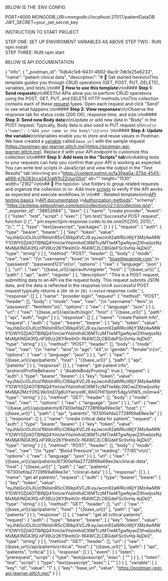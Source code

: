 BELOW IS THE .ENV CONFIG

PORT=6000
MONGODB_URI=mongodb://localhost:27017/patientDataDB
JWT_SECRET=your_jwt_secret_key

INSTRUCTION TO START PROJECT

STEP ONE: SET UP ENIVIROMENT VARIABLES AS ABOVE 
STEP TWO : RUN npm install  
STEP THREE: RUN npm start 


BELOW IS API DOCUMENTATION 


{
	"info": {
		"_postman_id": "6db4c1e8-6431-4692-8ac9-7db1e25e6233",
		"name": "patient clincal data",
		"description": "# 🚀 Get started here\n\nThis template guides you through CRUD operations (GET, POST, PUT, DELETE), variables, and tests.\n\n## 🔖 **How to use this template**\n\n#### **Step 1: Send requests**\n\nRESTful APIs allow you to perform CRUD operations using the POST, GET, PUT, and DELETE HTTP methods.\n\nThis collection contains each of these [request](https://learning.postman.com/docs/sending-requests/requests/) types. Open each request and click \"Send\" to see what happens.\n\n#### **Step 2: View responses**\n\nObserve the response tab for status code (200 OK), response time, and size.\n\n#### **Step 3: Send new Body data**\n\nUpdate or add new data in \"Body\" in the POST request. Typically, Body data is also used in PUT request.\n\n```\n{\n    \"name\": \"Add your name in the body\"\n}\n\n ```\n\n#### **Step 4: Update the variable**\n\nVariables enable you to store and reuse values in Postman. We have created a [variable](https://learning.postman.com/docs/sending-requests/variables/) called `base_url` with the sample request [https://postman-api-learner.glitch.me](https://postman-api-learner.glitch.me). Replace it with your API endpoint to customize this collection.\n\n#### **Step 5: Add tests in the \"Scripts\" tab**\n\nAdding tests to your requests can help you confirm that your API is working as expected. You can write test scripts in JavaScript and view the output in the \"Test Results\" tab.\n\n<img src=\"https://content.pstmn.io/fa30ea0a-373d-4545-a668-e7b283cca343/aW1hZ2UucG5n\" alt=\"\" height=\"1530\" width=\"2162\">\n\n## 💪 Pro tips\n\n- Use folders to group related requests and organize the collection.\n    \n- Add more [scripts](https://learning.postman.com/docs/writing-scripts/intro-to-scripts/) to verify if the API works as expected and execute workflows.\n    \n\n## 💡Related templates\n\n[API testing basics](https://go.postman.co/redirect/workspace?type=personal&collectionTemplateId=e9a37a28-055b-49cd-8c7e-97494a21eb54&sourceTemplateId=ddb19591-3097-41cf-82af-c84273e56719)  \n[API documentation](https://go.postman.co/redirect/workspace?type=personal&collectionTemplateId=e9c28f47-1253-44af-a2f3-20dce4da1f18&sourceTemplateId=ddb19591-3097-41cf-82af-c84273e56719)  \n[Authorization methods](https://go.postman.co/redirect/workspace?type=personal&collectionTemplateId=31a9a6ed-4cdf-4ced-984c-d12c9aec1c27&sourceTemplateId=ddb19591-3097-41cf-82af-c84273e56719)",
		"schema": "https://schema.getpostman.com/json/collection/v2.1.0/collection.json",
		"_exporter_id": "38852684"
	},
	"item": [
		{
			"name": "create provider",
			"event": [
				{
					"listen": "test",
					"script": {
						"exec": [
							"pm.test(\"Successful POST request\", function () {",
							"    pm.expect(pm.response.code).to.be.oneOf([200, 201]);",
							"});",
							""
						],
						"type": "text/javascript",
						"packages": {}
					}
				}
			],
			"request": {
				"auth": {
					"type": "bearer",
					"bearer": [
						{
							"key": "token",
							"value": "eyJhbGciOiJIUzI1NiIsInR5cCI6IkpXVCJ9.eyJwcm92aWRlciI6IjY3MzAwMWY1OWY0ZjI4OTBlNjQ4YmUwYiIsImlhdCI6MTczMTIwMTgwNywiZXhwIjoxNzMxMjA1NDA3fQ.nP39Uz2KY9reIhOr-f84WC2LCBGdeFSc0vHq-lkjDk0",
							"type": "string"
						}
					]
				},
				"method": "POST",
				"header": [],
				"body": {
					"mode": "raw",
					"raw": "{\n  \"username\": \"bose\",\n  \"email\": \"bose@example.com\",\n  \"password\": \"password123\"\n}\n",
					"options": {
						"raw": {
							"language": "json"
						}
					}
				},
				"url": {
					"raw": "{{base_url}}/api/auth/register",
					"host": [
						"{{base_url}}"
					],
					"path": [
						"api",
						"auth",
						"register"
					]
				},
				"description": "This is a POST request, submitting data to an API via the request body. This request submits JSON data, and the data is reflected in the response.\n\nA successful POST request typically returns a `200 OK` or `201 Created` response code."
			},
			"response": []
		},
		{
			"name": "provider login",
			"request": {
				"method": "POST",
				"header": [],
				"body": {
					"mode": "raw",
					"raw": "{\n    \"username\": \"femi\",\n    \"password\": \"femifemi\"\n}",
					"options": {
						"raw": {
							"language": "json"
						}
					}
				},
				"url": {
					"raw": "{{base_url}}/api/auth/login",
					"host": [
						"{{base_url}}"
					],
					"path": [
						"api",
						"auth",
						"login"
					]
				}
			},
			"response": []
		},
		{
			"name": "create Patient Info",
			"request": {
				"auth": {
					"type": "bearer",
					"bearer": [
						{
							"key": "token",
							"value": "eyJhbGciOiJIUzI1NiIsInR5cCI6IkpXVCJ9.eyJwcm92aWRlciI6IjY3MzAwMWY1OWY0ZjI4OTBlNjQ4YmUwYiIsImlhdCI6MTczMTIwMTgwNywiZXhwIjoxNzMxMjA1NDA3fQ.nP39Uz2KY9reIhOr-f84WC2LCBGdeFSc0vHq-lkjDk0",
							"type": "string"
						}
					]
				},
				"method": "POST",
				"header": [],
				"body": {
					"mode": "raw",
					"raw": "{\n    \"name\": \"lane\",\n    \"age\": \"44\",\n    \"gender\": \"female\"\n}\n",
					"options": {
						"raw": {
							"language": "json"
						}
					}
				},
				"url": {
					"raw": "{{base_url}}/api/patients",
					"host": [
						"{{base_url}}"
					],
					"path": [
						"api",
						"patients"
					]
				}
			},
			"response": []
		},
		{
			"name": "get patient info",
			"protocolProfileBehavior": {
				"disableBodyPruning": true
			},
			"request": {
				"auth": {
					"type": "bearer",
					"bearer": [
						{
							"key": "token",
							"value": "eyJhbGciOiJIUzI1NiIsInR5cCI6IkpXVCJ9.eyJwcm92aWRlciI6IjY3MzAwMWY1OWY0ZjI4OTBlNjQ4YmUwYiIsImlhdCI6MTczMTIwMjc2NCwiZXhwIjoxNzMxMjA2MzY0fQ.Wo1mD7g6UiYwnosW_Wk07HF5bhYr5dgyVifW5_m0mw4",
							"type": "string"
						}
					]
				},
				"method": "GET",
				"header": [],
				"body": {
					"mode": "raw",
					"raw": "",
					"options": {
						"raw": {
							"language": "json"
						}
					}
				},
				"url": {
					"raw": "{{base_url}}/api/patients/67300efda27728f69a69ee3e",
					"host": [
						"{{base_url}}"
					],
					"path": [
						"api",
						"patients",
						"67300efda27728f69a69ee3e"
					]
				}
			},
			"response": []
		},
		{
			"name": "create critical data for patient",
			"request": {
				"auth": {
					"type": "bearer",
					"bearer": [
						{
							"key": "token",
							"value": "eyJhbGciOiJIUzI1NiIsInR5cCI6IkpXVCJ9.eyJwcm92aWRlciI6IjY3MzAwMWY1OWY0ZjI4OTBlNjQ4YmUwYiIsImlhdCI6MTczMTIwMTgwNywiZXhwIjoxNzMxMjA1NDA3fQ.nP39Uz2KY9reIhOr-f84WC2LCBGdeFSc0vHq-lkjDk0",
							"type": "string"
						}
					]
				},
				"method": "POST",
				"header": [],
				"body": {
					"mode": "raw",
					"raw": "{\n    \"type\": \"Blood Pressure\",\n    \"reading\": \"77/85\"\n\n}",
					"options": {
						"raw": {
							"language": "json"
						}
					}
				},
				"url": {
					"raw": "{{base_url}}/api/patients/67300efda27728f69a69ee3e/clinical-data",
					"host": [
						"{{base_url}}"
					],
					"path": [
						"api",
						"patients",
						"67300efda27728f69a69ee3e",
						"clinical-data"
					]
				}
			},
			"response": []
		},
		{
			"name": "get all patients",
			"request": {
				"auth": {
					"type": "bearer",
					"bearer": [
						{
							"key": "token",
							"value": "eyJhbGciOiJIUzI1NiIsInR5cCI6IkpXVCJ9.eyJwcm92aWRlciI6IjY3MzAwMWY1OWY0ZjI4OTBlNjQ4YmUwYiIsImlhdCI6MTczMTIwMTgwNywiZXhwIjoxNzMxMjA1NDA3fQ.nP39Uz2KY9reIhOr-f84WC2LCBGdeFSc0vHq-lkjDk0",
							"type": "string"
						}
					]
				},
				"method": "GET",
				"header": [],
				"url": {
					"raw": "{{base_url}}/api/patients",
					"host": [
						"{{base_url}}"
					],
					"path": [
						"api",
						"patients"
					]
				}
			},
			"response": []
		},
		{
			"name": "get all critical patients",
			"request": {
				"auth": {
					"type": "bearer",
					"bearer": [
						{
							"key": "token",
							"value": "eyJhbGciOiJIUzI1NiIsInR5cCI6IkpXVCJ9.eyJwcm92aWRlciI6IjY3MzAwMWY1OWY0ZjI4OTBlNjQ4YmUwYiIsImlhdCI6MTczMTIwMTgwNywiZXhwIjoxNzMxMjA1NDA3fQ.nP39Uz2KY9reIhOr-f84WC2LCBGdeFSc0vHq-lkjDk0",
							"type": "string"
						}
					]
				},
				"method": "GET",
				"header": [],
				"url": {
					"raw": "{{base_url}}/api/patients/critical",
					"host": [
						"{{base_url}}"
					],
					"path": [
						"api",
						"patients",
						"critical"
					]
				}
			},
			"response": []
		}
	],
	"event": [
		{
			"listen": "prerequest",
			"script": {
				"type": "text/javascript",
				"exec": [
					""
				]
			}
		},
		{
			"listen": "test",
			"script": {
				"type": "text/javascript",
				"exec": [
					""
				]
			}
		}
	],
	"variable": [
		{
			"key": "id",
			"value": "1"
		},
		{
			"key": "base_url",
			"value": "https://postman-rest-api-learner.glitch.me/"
		}
	]
}

